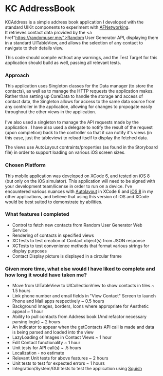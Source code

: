 <h1> KC AddressBook </h1>

KCAddress is a simple address book application I developed with the standard UIKit components to experiment with <a href="http://afnetworking.com/">AFNetworking</a>.  
It retrieves contact data provided by the <a href"https://randomuser.me/">Random User Generator API</a>, displaying them in a standard UITableView, and allows the selection of any contact to navigate to their details view.

This code should compile without any warnings, and the Test Target for this application should build as well, passing all relevant tests.<br/>

<h3>Approach</h3>
This application uses Singleton classes for the Data manager (to store the contacts), as well as to manage the HTTP requests the application makes.  Rather than setting up CoreData to handle the storage and access of contact data, the Singleton allows for access to the same data source from any controller in the application, allowing for changes to propogate easily throughout the other views in the application.<br/><br/>
I've also used a singleton to manage the API requests made by the application .  I have also used a delegate to notify the result of the request (upon completion) back to the controller so that it can notify it's views (in this case, just the tableview) to reload itself to display the fetched data.

The views use AutoLayout contraints/properties (as found in the Storyboard file) in order to support loading on various iOS screen sizes.

<h3>Chosen Platform</h3>
This mobile application was developed on XCode 6, and tested on iOS 8 (but only on the iOS simulator).  This application will need to be signed with your development team/license in order to run on a device.  I've encountered various nuances with <a href="http://www.epstudiossoftware.com/?p=1600">Autolayout</a> in XCode 6 and <a href="http://stackoverflow.com/questions/25372318/error-domain-nsurlerrordomain-code-1005-the-network-connection-was-lost">iOS 8</a> in my other applications, and believe that using this version of iOS  and XCode would be best suited to demonstrate by abilities.


<h3>What features I completed</h3>
<ul>
  <li>Control to fetch new contacts from Random User Generator Web Service </li>
  <li>Rendering of contacts in specified views</li>
  <li>XCTests to test creation of Contact object(s) from JSON response</li>
  <li>XCTests to test convenience methods that format various strings for display purposes </li>
  <li>Contact Display picture is displayed in a circular frame</li>
</ul>

<h3>Given more time, what else would I have liked to complete and how long it would have taken me?</h3>
<ul>
  <li>Move from UITableView to UICollectionView to show contacts in tiles ~ 1.5 hours </li>
  <li>Link phone number and email fields in "View Contact" Screen to launch Phone and Mail apps respectively ~ 0.5 hours</li>
  <li>Background Images, borders, Icons where appropriate for Aesthetic appeal ~ 1 hour </li>
  <li>Ability to pull contacts from Address book (And refactor necessary parsing logic) ~ 2 hours</li>
  <li>An indicator to appear when the getContacts API call is made and data is being parsed and loaded into the view </li>
  <li>LazyLoading of Images in Contact Views ~ 1 hour </li>
  <li>Edit Contact functionality ~ 1 hour</li>
  <li>Unit tests for API call(s) ~ .5 hours</li>
  <li>Localization - no estimate</li>
  <li>Relevant Unit tests for above features ~ 2 hours</li>
  <li>Unit tests to test for expected errors ~ 1 hours</li> 
  <li>Integration/System/GUI tests to test the application using <a href="http://www.froglogic.com/">Squish</a></li>
</ul>

